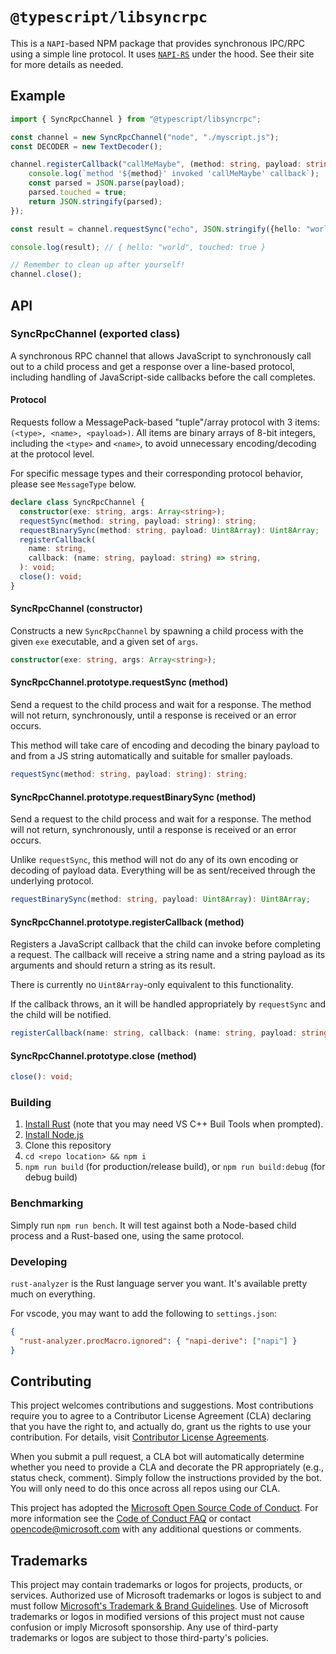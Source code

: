# `@typescript/libsyncrpc`

This is a `NAPI`-based NPM package that provides synchronous IPC/RPC using a
simple line protocol. It uses [`NAPI-RS`](https://napi.rs) under the hood. See
their site for more details as needed.

## Example

```typescript
import { SyncRpcChannel } from "@typescript/libsyncrpc";

const channel = new SyncRpcChannel("node", "./myscript.js");
const DECODER = new TextDecoder();

channel.registerCallback("callMeMaybe", (method: string, payload: string) => {
    console.log(`method '${method}' invoked 'callMeMaybe' callback`);
    const parsed = JSON.parse(payload);
    parsed.touched = true;
    return JSON.stringify(parsed);
});

const result = channel.requestSync("echo", JSON.stringify({hello: "world"}));

console.log(result); // { hello: "world", touched: true }

// Remember to clean up after yourself!
channel.close();
```

## API

### SyncRpcChannel (exported class)

A synchronous RPC channel that allows JavaScript to synchronously call out
to a child process and get a response over a line-based protocol,
including handling of JavaScript-side callbacks before the call completes.

#### Protocol

Requests follow a MessagePack-based "tuple"/array protocol with 3 items:
`(<type>, <name>, <payload>)`. All items are binary arrays of 8-bit
integers, including the `<type>` and `<name>`, to avoid unnecessary
encoding/decoding at the protocol level.

For specific message types and their corresponding protocol behavior, please
see `MessageType` below.

```ts
declare class SyncRpcChannel {
  constructor(exe: string, args: Array<string>);
  requestSync(method: string, payload: string): string;
  requestBinarySync(method: string, payload: Uint8Array): Uint8Array;
  registerCallback(
    name: string,
    callback: (name: string, payload: string) => string,
  ): void;
  close(): void;
}
```

#### SyncRpcChannel (constructor)

Constructs a new `SyncRpcChannel` by spawning a child process with the
given `exe` executable, and a given set of `args`.

```ts
constructor(exe: string, args: Array<string>);
```

#### SyncRpcChannel.prototype.requestSync (method)

Send a request to the child process and wait for a response. The method
will not return, synchronously, until a response is received or an error
occurs.

This method will take care of encoding and decoding the binary payload to
and from a JS string automatically and suitable for smaller payloads.

```ts
requestSync(method: string, payload: string): string;
```

#### SyncRpcChannel.prototype.requestBinarySync (method)

Send a request to the child process and wait for a response. The method
will not return, synchronously, until a response is received or an error
occurs.

Unlike `requestSync`, this method will not do any of its own encoding or
decoding of payload data. Everything will be as sent/received through the
underlying protocol.

```ts
requestBinarySync(method: string, payload: Uint8Array): Uint8Array;
```

#### SyncRpcChannel.prototype.registerCallback (method)

Registers a JavaScript callback that the child can invoke before
completing a request. The callback will receive a string name and a string
payload as its arguments and should return a string as its result.

There is currently no `Uint8Array`-only equivalent to this functionality.

If the callback throws, an it will be handled appropriately by
`requestSync` and the child will be notified.

```ts
registerCallback(name: string, callback: (name: string, payload: string) => string): void;
```

#### SyncRpcChannel.prototype.close (method)

```ts
close(): void;
```

### Building

1. [Install Rust](https://www.rust-lang.org/tools/install) (note that you may need VS C++ Buil Tools when prompted).
2. [Install Node.js](https://nodejs.org/en/download)
3. Clone this repository
4. `cd <repo location> && npm i`
5. `npm run build` (for production/release build), or `npm run build:debug` (for debug build)

### Benchmarking

Simply run `npm run bench`. It will test against both a Node-based child
process and a Rust-based one, using the same protocol.

### Developing

`rust-analyzer` is the Rust language server you want. It's available pretty
much on everything.

For vscode, you may want to add the following to `settings.json`:

```json
{
  "rust-analyzer.procMacro.ignored": { "napi-derive": ["napi"] }
}
```

## Contributing

This project welcomes contributions and suggestions.  Most contributions require you to agree to a
Contributor License Agreement (CLA) declaring that you have the right to, and actually do, grant us
the rights to use your contribution. For details, visit [Contributor License Agreements](https://cla.opensource.microsoft.com).

When you submit a pull request, a CLA bot will automatically determine whether you need to provide
a CLA and decorate the PR appropriately (e.g., status check, comment). Simply follow the instructions
provided by the bot. You will only need to do this once across all repos using our CLA.

This project has adopted the [Microsoft Open Source Code of Conduct](https://opensource.microsoft.com/codeofconduct/).
For more information see the [Code of Conduct FAQ](https://opensource.microsoft.com/codeofconduct/faq/) or
contact [opencode@microsoft.com](mailto:opencode@microsoft.com) with any additional questions or comments.

## Trademarks

This project may contain trademarks or logos for projects, products, or services. Authorized use of Microsoft
trademarks or logos is subject to and must follow
[Microsoft's Trademark & Brand Guidelines](https://www.microsoft.com/legal/intellectualproperty/trademarks/usage/general).
Use of Microsoft trademarks or logos in modified versions of this project must not cause confusion or imply Microsoft sponsorship.
Any use of third-party trademarks or logos are subject to those third-party's policies.

